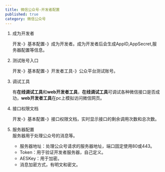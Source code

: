 ```yaml
---
title: 微信公众号-开发者配置
published: true
category: 微信公众号
---
```



1. 成为开发者

    开发-》基本配置-》成为开发者。成为开发者后会生成AppID,AppSecret,服务器配置等信息。

2. 测试账号入口

    开发-》基本配置-》开发者工具-》公众平台测试账号。

3. 调试工具

    有**在线调试工具**和**web开发者工具**，**在线调试工具**可调试各种微信接口是否成功，**web开发者工具**在pc上模拟访问微信网页。
4. 接口权限文档

    开发-》基本配置-》接口权限文档，实时显示接口的剩余调用次数和总次数。
    
5. 服务器配置  
    服务器用于处理公众号的消息等。
    - 服务器地址：处理公众号请求的服务器地址，端口固定使用80或443。
    - Token：用于验证开发者服务器，自己定义。
    - AESKey：用于加密。
    - 消息加密方式，有明文和密文。